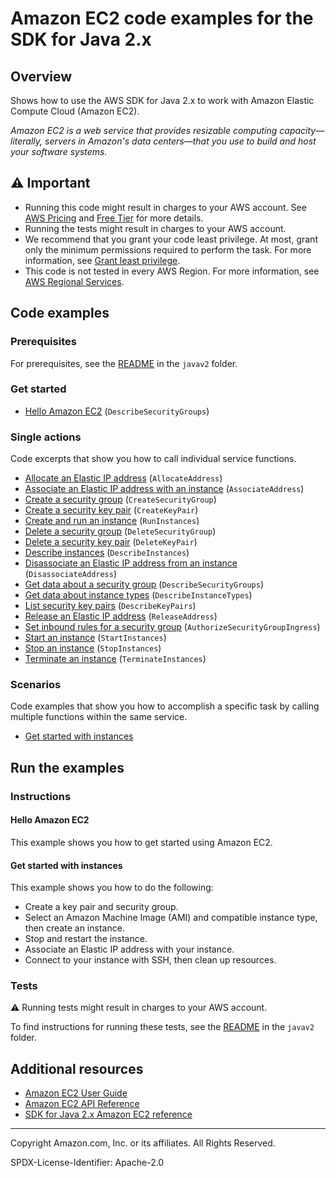 <!--Generated by WRITEME on 2023-09-12 00:35:07.970256 (UTC)-->
# Amazon EC2 code examples for the SDK for Java 2.x

## Overview

Shows how to use the AWS SDK for Java 2.x to work with Amazon Elastic Compute Cloud (Amazon EC2).

<!--custom.overview.start-->
<!--custom.overview.end-->

*Amazon EC2 is a web service that provides resizable computing capacity—literally, servers in Amazon's data centers—that you use to build and host your software systems.*

## ⚠ Important

* Running this code might result in charges to your AWS account. See [AWS Pricing](https://aws.amazon.com/pricing/?aws-products-pricing.sort-by=item.additionalFields.productNameLowercase&aws-products-pricing.sort-order=asc&awsf.Free%20Tier%20Type=*all&awsf.tech-category=*all) and [Free Tier](https://aws.amazon.com/free/?all-free-tier.sort-by=item.additionalFields.SortRank&all-free-tier.sort-order=asc&awsf.Free%20Tier%20Types=*all&awsf.Free%20Tier%20Categories=*all) for more details.
* Running the tests might result in charges to your AWS account.
* We recommend that you grant your code least privilege. At most, grant only the minimum permissions required to perform the task. For more information, see [Grant least privilege](https://docs.aws.amazon.com/IAM/latest/UserGuide/best-practices.html#grant-least-privilege).
* This code is not tested in every AWS Region. For more information, see [AWS Regional Services](https://aws.amazon.com/about-aws/global-infrastructure/regional-product-services).

<!--custom.important.start-->
<!--custom.important.end-->

## Code examples

### Prerequisites

For prerequisites, see the [README](../../README.md#Prerequisites) in the `javav2` folder.


<!--custom.prerequisites.start-->
<!--custom.prerequisites.end-->


### Get started

* [Hello Amazon EC2](src/main/java/com/example/ec2/DescribeSecurityGroups.java#L53) (`DescribeSecurityGroups`)

### Single actions

Code excerpts that show you how to call individual service functions.

* [Allocate an Elastic IP address](src/main/java/com/example/ec2/AllocateAddress.java#L56) (`AllocateAddress`)
* [Associate an Elastic IP address with an instance](src/main/java/com/example/ec2/EC2Scenario.java#L326) (`AssociateAddress`)
* [Create a security group](src/main/java/com/example/ec2/CreateSecurityGroup.java#L65) (`CreateSecurityGroup`)
* [Create a security key pair](src/main/java/com/example/ec2/CreateKeyPair.java#L52) (`CreateKeyPair`)
* [Create and run an instance](src/main/java/com/example/ec2/CreateInstance.java#L63) (`RunInstances`)
* [Delete a security group](src/main/java/com/example/ec2/DeleteSecurityGroup.java#L52) (`DeleteSecurityGroup`)
* [Delete a security key pair](src/main/java/com/example/ec2/DeleteKeyPair.java#L53) (`DeleteKeyPair`)
* [Describe instances](src/main/java/com/example/ec2/EC2Scenario.java#L406) (`DescribeInstances`)
* [Disassociate an Elastic IP address from an instance](src/main/java/com/example/ec2/EC2Scenario.java#L309) (`DisassociateAddress`)
* [Get data about a security group](src/main/java/com/example/ec2/EC2Scenario.java#L550) (`DescribeSecurityGroups`)
* [Get data about instance types](src/main/java/com/example/ec2/EC2Scenario.java#L459) (`DescribeInstanceTypes`)
* [List security key pairs](src/main/java/com/example/ec2/DescribeKeyPairs.java#L39) (`DescribeKeyPairs`)
* [Release an Elastic IP address](src/main/java/com/example/ec2/ReleaseAddress.java#L52) (`ReleaseAddress`)
* [Set inbound rules for a security group](src/main/java/com/example/ec2/EC2Scenario.java#L569) (`AuthorizeSecurityGroupIngress`)
* [Start an instance](src/main/java/com/example/ec2/EC2Scenario.java#L361) (`StartInstances`)
* [Stop an instance](src/main/java/com/example/ec2/EC2Scenario.java#L384) (`StopInstances`)
* [Terminate an instance](src/main/java/com/example/ec2/TerminateInstance.java#L11) (`TerminateInstances`)

### Scenarios

Code examples that show you how to accomplish a specific task by calling multiple
functions within the same service.

* [Get started with instances](src/main/java/com/example/ec2/EC2Scenario.java)

## Run the examples

### Instructions


<!--custom.instructions.start-->
<!--custom.instructions.end-->

#### Hello Amazon EC2

This example shows you how to get started using Amazon EC2.



#### Get started with instances

This example shows you how to do the following:

* Create a key pair and security group.
* Select an Amazon Machine Image (AMI) and compatible instance type, then create an instance.
* Stop and restart the instance.
* Associate an Elastic IP address with your instance.
* Connect to your instance with SSH, then clean up resources.

<!--custom.scenario_prereqs.ec2_Scenario_GetStartedInstances.start-->
<!--custom.scenario_prereqs.ec2_Scenario_GetStartedInstances.end-->


<!--custom.scenarios.ec2_Scenario_GetStartedInstances.start-->
<!--custom.scenarios.ec2_Scenario_GetStartedInstances.end-->

### Tests

⚠ Running tests might result in charges to your AWS account.


To find instructions for running these tests, see the [README](../../README.md#Tests)
in the `javav2` folder.



<!--custom.tests.start-->
<!--custom.tests.end-->

## Additional resources

* [Amazon EC2 User Guide](https://docs.aws.amazon.com/AWSEC2/latest/UserGuide/concepts.html)
* [Amazon EC2 API Reference](https://docs.aws.amazon.com/AWSEC2/latest/APIReference/Welcome.html)
* [SDK for Java 2.x Amazon EC2 reference](https://sdk.amazonaws.com/java/api/latest/software/amazon/awssdk/services/ec2/package-summary.html)

<!--custom.resources.start-->
<!--custom.resources.end-->

---

Copyright Amazon.com, Inc. or its affiliates. All Rights Reserved.

SPDX-License-Identifier: Apache-2.0